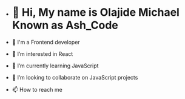 - <h1>👋 Hi, My name is Olajide Michael Known as Ash_Code</h1>

- 💞️ I'm a Frontend developer
- 👀 I’m interested in React
- 🌱 I’m currently learning JavaScript
- 💞️ I’m looking to collaborate on JavaScript projects
- 📫 How to reach me 

<!---
Michealconcept1/Michealconcept1 is a ✨ special ✨ repository because its `README.md` (this file) appears on your GitHub profile.
You can click the Preview link to take a look at your changes.
--->
